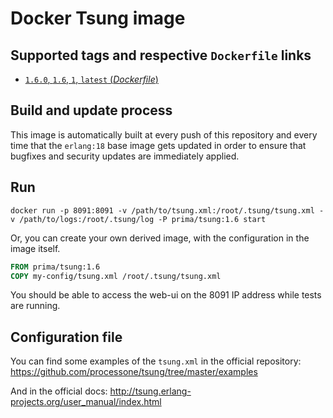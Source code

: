 # Docker Tsung image



## Supported tags and respective `Dockerfile` links

-	[`1.6.0`, `1.6`, `1`, `latest` (*Dockerfile*)](https://github.com/primait/docker-tsung/blob/master/1.6/Dockerfile)

## Build and update process

This image is automatically built at every push of this repository and every time that the `erlang:18` base image gets updated in order to ensure that bugfixes and security updates are immediately applied.

## Run

```
docker run -p 8091:8091 -v /path/to/tsung.xml:/root/.tsung/tsung.xml -v /path/to/logs:/root/.tsung/log -P prima/tsung:1.6 start
```

Or, you can create your own derived image, with the configuration in the image itself.

```dockerfile
FROM prima/tsung:1.6
COPY my-config/tsung.xml /root/.tsung/tsung.xml
```

You should be able to access the web-ui on the 8091 IP address while tests are running.

## Configuration file

You can find some examples of the `tsung.xml` in the official repository: https://github.com/processone/tsung/tree/master/examples

And in the official docs: http://tsung.erlang-projects.org/user_manual/index.html
